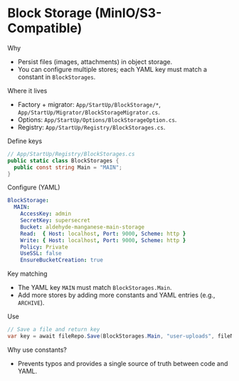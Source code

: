# Block Storage (MinIO/S3-Compatible)

Why
- Persist files (images, attachments) in object storage.
- You can configure multiple stores; each YAML key must match a constant in `BlockStorages`.

Where it lives
- Factory + migrator: `App/StartUp/BlockStorage/*`, `App/StartUp/Migrator/BlockStorageMigrator.cs`.
- Options: `App/StartUp/Options/BlockStorageOption.cs`.
- Registry: `App/StartUp/Registry/BlockStorages.cs`.

Define keys
```csharp
// App/StartUp/Registry/BlockStorages.cs
public static class BlockStorages {
  public const string Main = "MAIN";
}
```

Configure (YAML)
```yaml
BlockStorage:
  MAIN:
    AccessKey: admin
    SecretKey: supersecret
    Bucket: aldehyde-manganese-main-storage
    Read:  { Host: localhost, Port: 9000, Scheme: http }
    Write: { Host: localhost, Port: 9000, Scheme: http }
    Policy: Private
    UseSSL: false
    EnsureBucketCreation: true
```

Key matching
- The YAML key `MAIN` must match `BlockStorages.Main`.
- Add more stores by adding more constants and YAML entries (e.g., `ARCHIVE`).

Use
```csharp
// Save a file and return key
var key = await fileRepo.Save(BlockStorages.Main, "user-uploads", fileName, stream, appendExt: true);
```

Why use constants?
- Prevents typos and provides a single source of truth between code and YAML.
